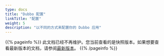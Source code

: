 ```yaml
---
type: docs
title: "Dubbo 配置"
linkTitle: "配置"
weight: 5
description: "以不同的方式来配置你的 Dubbo 应用"
---
```


{{% pageinfo %}} 此文档已经不再维护。您当前查看的是快照版本。如果想要查看最新版本的文档，请参阅[最新版本](/zh/docs3-v2/java-sdk/reference-manual/config/)。
{{% /pageinfo %}}

